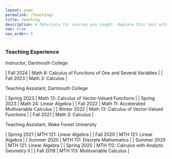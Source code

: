 ```yaml
---
layout: page
permalink: /teaching/
title: teaching
description: # Materials for courses you taught. Replace this text with your description.
nav: true
nav_order: 5
---
```


### Teaching Experience ###

Instructor, Dartmouth College
<style>
table td:first-of-type {
    width: 11em;
}
</style>

| Fall 2024 | Math 8: Calculus of Functions of One and Several Variables |
| Fall 2023 | Math 3: Calculus |

Teaching Assistant, Dartmouth College
<style>
table td:first-of-type {
    width: 11em;
}
</style>

| Spring 2023 | Math 13: Calculus of Vector-Valued Functions |
| Spring 2023 | Math 24: Linear Algebra |
| Fall 2022 | Math 11: Accelerated Multivariable Calculus |
| Winter 2022 | Math 13: Calculus of Vector-Valued Functions |
| Fall 2021 |  Math 3: Calculus |

Teaching Assistant, Wake Forest University
<style>
table td:first-of-type {
    width: 11em;
}
</style>

| Spring 2021 | MTH 121: Linear Algebra |
| Fall 2020 | MTH 121: Linear Algebra |
| Summer 2020 | MTH 117: Discrete Mathematics |
| Summer 2020 | MTH 121: Linear Algebra |
| Spring 2020 | MTH 112: Calculus with Analytic Geometry II |
| Fall 2019 | MTH 113: Multivariable Calculus |
